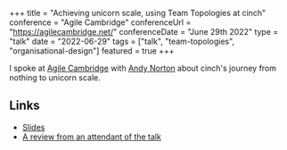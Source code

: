 +++
title =  "Achieving unicorn scale, using Team Topologies at cinch"
conference = "Agile Cambridge"
conferenceUrl = "https://agilecambridge.net/"
conferenceDate = "June 29th 2022"
type = "talk"
date = "2022-06-29"
tags = ["talk", "team-topologies", "organisational-design"]
featured = true
+++

I spoke at [Agile Cambridge](https://agilecambridge.net/programme/unicorn-scale-team-topologies-cinch) with [Andy Norton](https://twitter.com/andyjnorton) about cinch's journey from nothing to unicorn scale.

## Links

- [Slides](https://github.com/Apostolos-Daniel/slides/blob/main/2022-agile-cambridge/achieving-unicorn-scale-using-team-topologies-at-cinch.pdf)
- [A review from an attendant of the talk](https://jalphey.wordpress.com/2022/07/03/agile2022-5/)
